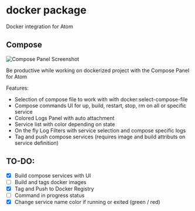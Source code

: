 # docker package

Docker integration for Atom

## Compose

![Compose Panel Screenshot](https://raw.githubusercontent.com/alanzanattadev/atom-docker/master/screenshot-compose-panel.png)

Be productive while working on dockerized project with the Compose Panel for Atom

Features:
  - Selection of compose file to work with with docker:select-compose-file
  - Compose commands UI for up, build, restart, stop, rm on all or specific service
  - Colored Logs Panel with auto attachment
  - Service list with color depending on state
  - On the fly Log Filters with service selection and compose specific logs
  - Tag and push compose services (requires image and build attributs on service definition)

## TO-DO:
  - [x] Build compose services with UI
  - [ ] Build and tags docker images
  - [x] Tag and Push to Docker Registry
  - [ ] Command in progress status
  - [x] Change service name color if running or exited (green / red)
